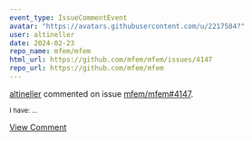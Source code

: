 ```yaml
---
event_type: IssueCommentEvent
avatar: "https://avatars.githubusercontent.com/u/2217584?"
user: altineller
date: 2024-02-23
repo_name: mfem/mfem
html_url: https://github.com/mfem/mfem/issues/4147
repo_url: https://github.com/mfem/mfem
---
```


<a href='https://github.com/altineller' target='_blank'>altineller</a> commented on issue <a href='https://github.com/mfem/mfem/issues/4147' target='_blank'>mfem/mfem#4147</a>.

<small>I have:...</small>

<a href='https://github.com/mfem/mfem/issues/4147' target='_blank'>View Comment</a>